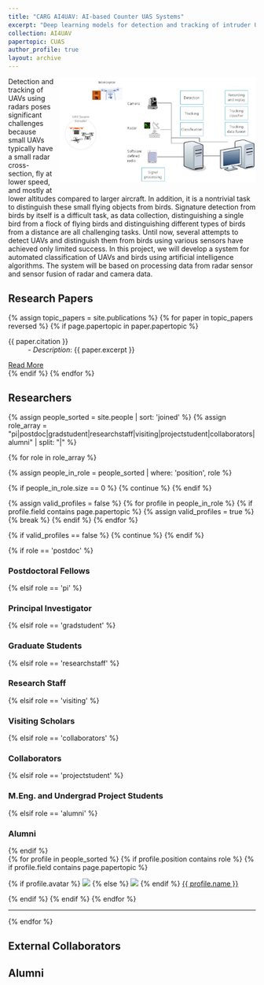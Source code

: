 ```yaml
---
title: "CARG AI4UAV: AI-based Counter UAS Systems"
excerpt: "Deep learning models for detection and tracking of intruder UAS <br/><img src='/images/CUASSystemArchitecture.png'>"
collection: AI4UAV
papertopic: CUAS
author_profile: true
layout: archive
---
```

<div style="float: right; margin: 0 0 10px 10px;">
  <img src="/images/CUASSystemArchitecture.png" alt="UAV projects" width="400"/>
</div>

Detection and tracking of UAVs using radars poses significant challenges because small UAVs typically have a small radar cross-section, fly at lower speed, and mostly at lower altitudes compared to larger aircraft. In addition, it is a nontrivial task to distinguish these small flying objects from birds. Signature detection from birds by itself is a difficult task, as data collection, distinguishing a single bird from a flock of flying birds and distinguishing different types of birds from a distance are all challenging tasks. Until now, several attempts to detect UAVs and distinguish them from birds using various sensors have achieved only limited success. In this project, we will develop a system for automated classification of UAVs and birds using artificial intelligence algorithms. The system will be based on processing data from radar sensor and sensor fusion of radar and camera data.




<div class="content-container">

  <!-- Section: Papers -->
  <section id="publications">
      <h2>Research Papers</h2>
      <div class="paper-grid">
        {% assign topic_papers = site.publications %}
        {% for paper in topic_papers reversed %}
          {% if page.papertopic in paper.papertopic %}
            <div class="paper-card">
                <dl>
                    <dt>{{ paper.citation }}</dt>
                    <dd>- <em>Description</em>: {{ paper.excerpt }}</dd>
                </dl>
                <a href="{{ paper.url }}" class="btn">Read More</a>
            </div>
          {% endif %}
        {% endfor %}
      </div>
  </section>

  <!-- Section: Researchers -->

  <h2>Researchers</h2>
  {% assign people_sorted = site.people | sort: 'joined' %}
  {% assign role_array = "pi|postdoc|gradstudent|researchstaff|visiting|projectstudent|collaborators|alumni" | split: "|" %}

  {% for role in role_array %}

  {% assign people_in_role = people_sorted | where: 'position', role %}

  <!-- Skip section if there's nobody -->
  {% if people_in_role.size == 0 %}
    {% continue %}
  {% endif %}

  <!-- Additional check to skip empty roles with no valid profiles -->
  {% assign valid_profiles = false %}
  {% for profile in people_in_role %}
  {% if profile.field contains page.papertopic %}
    {% assign valid_profiles = true %}
    {% break %}
  {% endif %}
  {% endfor %}

  {% if valid_profiles == false %}
  {% continue %}
  {% endif %}

  <div class="pos_header">
  {% if role == 'postdoc' %}
  <h3>Postdoctoral Fellows</h3>
   {% elsif role == 'pi' %}
  <h3>Principal Investigator</h3>
   {% elsif role == 'gradstudent' %}
  <h3>Graduate Students</h3>
   {% elsif role == 'researchstaff' %}
  <h3>Research Staff</h3>
   {% elsif role == 'visiting' %}
  <h3>Visiting Scholars</h3>
   {% elsif role == 'collaborators' %}
  <h3>Collaborators</h3>
  {% elsif role == 'projectstudent' %}
  <h3>M.Eng. and Undergrad Project Students</h3>
   {% elsif role == 'alumni' %}
  <h3>Alumni</h3>
  {% endif %}
  </div>


  <div class="content list people">
    {% for profile in people_sorted %}
      {% if profile.position contains role %}
       {% if profile.field contains page.papertopic %}
        <div class="list-item-people">
          <p class="list-post-title">
            {% if profile.avatar %}
              <a href="{{ site.baseurl }}{{ profile.url }}"><img class="profile-thumbnail" src="{{site.baseurl}}/images/people/{{profile.avatar}}" style="width: 70px;"></a>
            {% else %}
              <a href="{{ site.baseurl }}{{ profile.url }}"><img class="profile-thumbnail" src="http://evansheline.com/wp-content/uploads/2011/02/facebook-Storm-Trooper.jpg" style="width: 70px;"></a>
            {% endif %}
            <a class="name" href="{{ site.baseurl }}{{ profile.url }}">{{ profile.name }}</a>
          </p>
        </div>
        {% endif %}
      {% endif %}
    {% endfor %}
  </div>
  <hr>
  {% endfor %}
  <h2>External Collaborators</h2>
  <h2>Alumni</h2>

